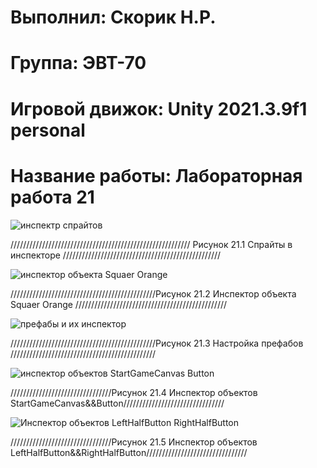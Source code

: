 # Выполнил: Скорик Н.Р.
# Группа: ЭВТ-70
# Игровой движок: Unity 2021.3.9f1 personal
# Название работы: Лабораторная работа 21

![инспектр спрайтов](https://user-images.githubusercontent.com/32439405/204881957-3f9d17b1-f6bd-4a30-b510-4b90802e63a0.png)

///////////////////////////////////////////////////////// Рисунок 21.1 Спрайты в инспекторе //////////////////////////////////////////////////

![инспектор объекта Squaer Orange](https://user-images.githubusercontent.com/32439405/204882108-1da29fdb-75ce-4d07-b8b6-e53a93912afa.png)

//////////////////////////////////////////////Рисунок 21.2 Инспектор объекта Squaer Orange ////////////////////////////////////////////////

![префабы и их инспектор](https://user-images.githubusercontent.com/32439405/204882209-1f7d6c71-73a5-4f48-97b0-30b438656386.png)

//////////////////////////////////////////////Рисунок 21.3 Настройка префабов //////////////////////////////////////////////

![инспектор объектов StartGameCanvas   Button](https://user-images.githubusercontent.com/32439405/204882438-6ee0a345-5312-4a3c-bb64-67106c8dd223.png)

////////////////////////////////Рисунок 21.4 Инспектор объектов StartGameCanvas&&Button////////////////////////////////

![Инспектор объектов LeftHalfButton   RightHalfButton](https://user-images.githubusercontent.com/32439405/204882574-7289163d-e191-4fde-88fe-cff4eee7f61c.png)

////////////////////////////////Рисунок 21.5 Инспектор объектов LeftHalfButton&&RightHalfButton////////////////////////////////
